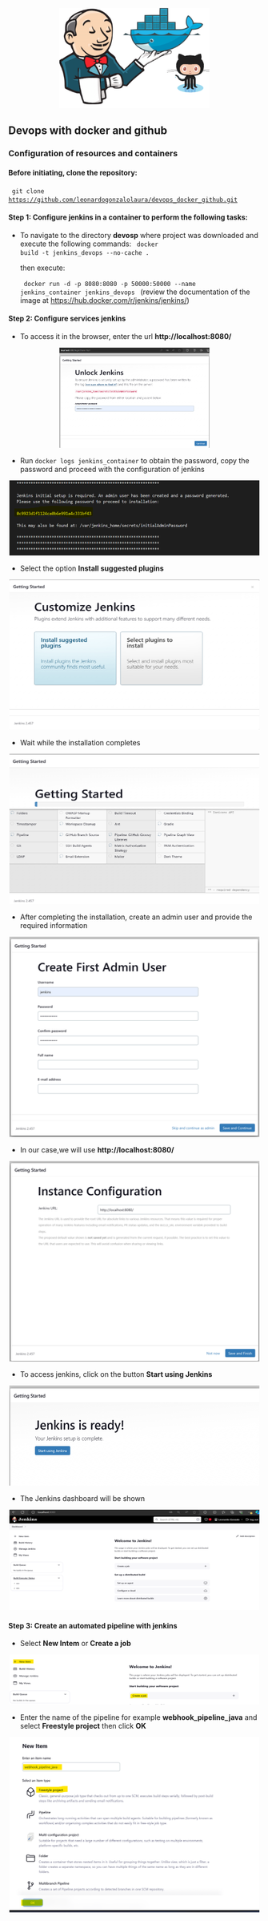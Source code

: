 <p align="center">
<img src="jenkins_docker.png" alt="Description of the image" width="300" height="200" align:"center">
<p>

## Devops with docker and github

### Configuration of resources and containers

#### Before initiating, clone the repository: 

<code> git clone https://github.com/leonardogonzalolaura/devops_docker_github.git
</code>


#### Step 1: Configure jenkins in a container to perform the following tasks:

- To navigate to the directory **devosp** where project was downloaded and execute the following commands:
  <code> docker build -t jenkins_devops --no-cache .</code>

  then execute:

  <code> docker run -d -p 8080:8080 -p 50000:50000 --name jenkins_container jenkins_devops </code> (review the documentation of the image at https://hub.docker.com/r/jenkins/jenkins/)

#### Step 2: Configure services jenkins 
- To access it in the browser, enter the url **http://localhost:8080/**

<p align="center">
<img src="getting_started_001.png" alt="Description of the image" width="300" height="200" align:"center">
<p>

- Run <code>docker logs jenkins_container</code> to obtain the password, copy the password and proceed with the configuration of jenkins
<p align="center">
<img src="getting_started_002.png" alt="Description of the image" width="500" height="150" align:"center">
<p>

- Select the option **Install suggested plugins** 
<p align="center">
<img src="getting_started_003.png" alt="Description of the image" width="500" height="300" align:"center">
<p>

- Wait while the installation completes
<p align="center">
<img src="getting_started_004.png" alt="Description of the image" width="500" height="300" align:"center">
<p>

- After completing the installation, create an admin user and provide the required information
  
<p align="center">
<img src="getting_started_005.png" alt="Description of the image" width="500" height="400" align:"center">
<p>

- In our case,we will use  **http://localhost:8080/** 
<p align="center">
<img src="getting_started_006.png" alt="Description of the image" width="500" height="400" align:"center">
<p>

- To access jenkins, click on the button **Start using Jenkins**
<p align="center">
<img src="getting_started_007.png" alt="Description of the image" width="500" height="200" align:"center">
<p>

- The Jenkins dashboard will be shown 
<p align="center">
<img src="getting_started_008.png" alt="Description of the image" width="500" height="200" align:"center">
<p>

#### Step 3: Create an automated pipeline with jenkins
- Select **New Intem** or **Create a job**
<p align="center">
<img src="create_pipeline_jenkins_001.png" alt="Description of the image" width="500" height="100" align:"center">
<p>

- Enter the name of the pipeline for example **webhook_pipeline_java** and select **Freestyle project** then click **OK**
<p align="center">
<img src="create_pipeline_jenkins_002.png" alt="Description of the image" width="500" height="350" align:"center">
<p>